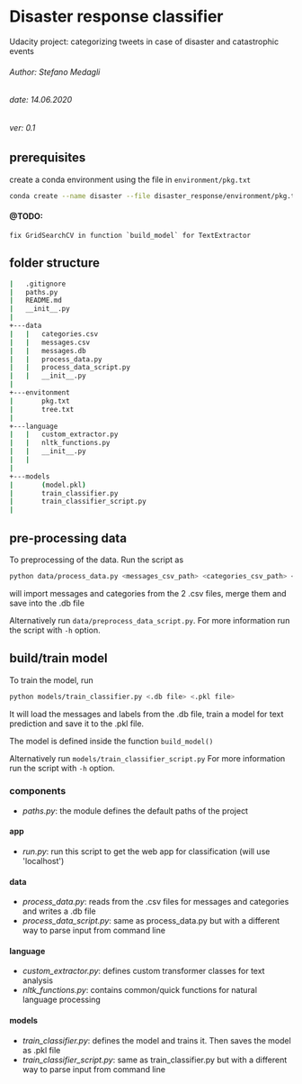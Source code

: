 # Disaster response classifier
Udacity project:
categorizing tweets in case of disaster and catastrophic events
###### Author: Stefano Medagli
###### date: 14.06.2020
###### ver: 0.1
## prerequisites
create a conda environment using the file in `environment/pkg.txt`

```bash
conda create --name disaster --file disaster_response/environment/pkg.txt
```
#### @TODO:
    fix GridSearchCV in function `build_model` for TextExtractor

## folder structure
```bash
|   .gitignore
|   paths.py
|   README.md
|   __init__.py
|       
+---data
|   |   categories.csv
|   |   messages.csv
|   |   messages.db
|   |   process_data.py
|   |   process_data_script.py
|   |   __init__.py
|           
+---envitonment
|       pkg.txt
|       tree.txt
|       
+---language
|   |   custom_extractor.py
|   |   nltk_functions.py
|   |   __init__.py
|   |   
|           
+---models
|       (model.pkl)
|       train_classifier.py
|       train_classifier_script.py
|       
```
## pre-processing data
To preprocessing of the data.
Run the script as
```bash
python data/process_data.py <messages_csv_path> <categories_csv_path> <database_db_path>
```
will import messages and categories from the 2 .csv files,
merge them and save into the .db file

Alternatively run `data/preprocess_data_script.py`.
For more information run the script with `-h` option.

## build/train model
To train the model, run
```bash
python models/train_classifier.py <.db file> <.pkl file>
```
It will load the messages and labels from the .db file,
train a model for text prediction and save it to the .pkl file.

The model is defined inside the function `build_model()` 

Alternatively run `models/train_classifier_script.py`
For more information run the script with `-h` option.

### components
* *paths.py*:
the module defines the default paths of the project

#### app
* *run.py*:
run this script to get the web app for classification (will use 'localhost')
#### data
* *process_data.py*:
reads from the .csv files for messages and categories and writes a .db file
* *process_data_script.py*:
same as process_data.py but with a different way to parse input from command line
#### language
* *custom_extractor.py*:
defines custom transformer classes for text analysis
* *nltk_functions.py*:
contains common/quick functions for natural language processing 
#### models
* *train_classifier.py*:
defines the model and trains it. Then saves the model as .pkl file
* *train_classifier_script.py*:
same as train_classifier.py but with a different way to parse input from command line  

